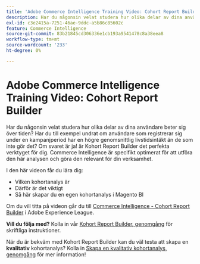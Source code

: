 ```yaml
---
title: 'Adobe Commerce Intelligence Training Video: Cohort Report Builder'
description: Har du någonsin velat studera hur olika delar av dina användare beter sig över tiden? Har du till exempel undrat om användare som registrerar sig under en kampanjperiod har en högre genomsnittlig livstidsintäkt än de som inte gör det? Om svaret är ja! är Kohort Report Builder det perfekta verktyget för dig. Commerce Intelligence är specifikt optimerat för att utföra den här analysen och göra den relevant för din verksamhet.
exl-id: c3e2415a-7251-46ae-9ddc-a5b86c85602c
feature: Commerce Intelligence
source-git-commit: 83b21845cd306336e1cb193a9541478c8a38eea8
workflow-type: tm+mt
source-wordcount: '233'
ht-degree: 0%

---
```


# Adobe Commerce Intelligence Training Video: Cohort Report Builder

Har du någonsin velat studera hur olika delar av dina användare beter sig över tiden? Har du till exempel undrat om användare som registrerar sig under en kampanjperiod har en högre genomsnittlig livstidsintäkt än de som inte gör det? Om svaret är ja! är Kohort Report Builder det perfekta verktyget för dig. Commerce Intelligence är specifikt optimerat för att utföra den här analysen och göra den relevant för din verksamhet.

I den här videon får du lära dig:

* Vilken kohortanalys är
* Därför är det viktigt
* Så här skapar du en egen kohortanalys i Magento BI

Om du vill titta på videon går du till [Commerce Intelligence - Cohort Report Builder](/docs/commerce-learn/tutorials/business-intelligence/cohort-report-builder.html) i Adobe Experience League.

**Vill du följa med?** Kolla in vår [Kohort Report Builder, genomgång](/docs/commerce-business-intelligence/mbi/analyze/sql/cohort-rpt-bldr.html) för skriftliga instruktioner.

När du är bekväm med Kohort Report Builder kan du väl testa att skapa en **kvalitativ** kohortanalys? Kolla in [Skapa en kvalitativ kohortanalys, genomgång](/docs/commerce-business-intelligence/mbi/analyze/sql/create-qual-cohort-analysis.html?lang=en) för mer information!
